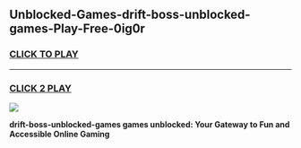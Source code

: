
## Unblocked-Games-drift-boss-unblocked-games-Play-Free-0ig0r
<h3>
<a href="https://premium76.site?title=drift-boss-unblocked-games&ref=09A">CLICK TO PLAY</a></h3>
<hr>

<h3>
<a href="https://premium76.site?title=drift-boss-unblocked-games&ref=09A">CLICK 2 PLAY</a>
  
</h3>

<a href="https://premium76.site?title=drift-boss-unblocked-games&ref=09A"><img src="https://clearcache.store/games.png"></a>


**drift-boss-unblocked-games games unblocked: Your Gateway to Fun and Accessible Online Gaming**
